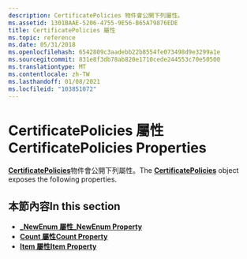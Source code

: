 ```yaml
---
description: CertificatePolicies 物件會公開下列屬性。
ms.assetid: 1301BAAE-5206-4755-9E56-B65A79876EDE
title: CertificatePolicies 屬性
ms.topic: reference
ms.date: 05/31/2018
ms.openlocfilehash: 6542809c3aadebb22b8554fe073498d9e3299a1e
ms.sourcegitcommit: 831e8f3db78ab820e1710cede244553c70e50500
ms.translationtype: MT
ms.contentlocale: zh-TW
ms.lasthandoff: 01/08/2021
ms.locfileid: "103851072"
---
```

# <a name="certificatepolicies-properties"></a><span data-ttu-id="1e487-103">CertificatePolicies 屬性</span><span class="sxs-lookup"><span data-stu-id="1e487-103">CertificatePolicies Properties</span></span>

<span data-ttu-id="1e487-104">[**CertificatePolicies**](certificatepolicies.md)物件會公開下列屬性。</span><span class="sxs-lookup"><span data-stu-id="1e487-104">The [**CertificatePolicies**](certificatepolicies.md) object exposes the following properties.</span></span>

## <a name="in-this-section"></a><span data-ttu-id="1e487-105">本節內容</span><span class="sxs-lookup"><span data-stu-id="1e487-105">In this section</span></span>

-   [<span data-ttu-id="1e487-106">**\_NewEnum 屬性**</span><span class="sxs-lookup"><span data-stu-id="1e487-106">**\_NewEnum Property**</span></span>](certificatepolicies-newenum.md)
-   [<span data-ttu-id="1e487-107">**Count 屬性**</span><span class="sxs-lookup"><span data-stu-id="1e487-107">**Count Property**</span></span>](certificatepolicies-count.md)
-   [<span data-ttu-id="1e487-108">**Item 屬性**</span><span class="sxs-lookup"><span data-stu-id="1e487-108">**Item Property**</span></span>](certificatepolicies-item.md)

 

 



